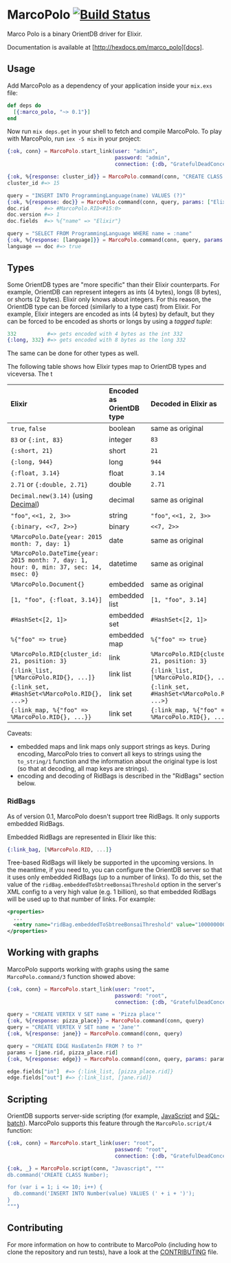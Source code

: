 # MarcoPolo [![Build Status](https://travis-ci.org/MyMedsAndMe/marco_polo.svg?branch=master)](https://travis-ci.org/MyMedsAndMe/marco_polo)

Marco Polo is a binary OrientDB driver for Elixir.

Documentation is available at [http://hexdocs.pm/marco_polo][docs].

## Usage

Add MarcoPolo as a dependency of your application inside your `mix.exs` file:

```elixir
def deps do
  [{:marco_polo, "~> 0.1"}]
end
```

Now run `mix deps.get` in your shell to fetch and compile MarcoPolo. To play with MarcoPolo, run `iex -S mix` in your project:

```elixir
{:ok, conn} = MarcoPolo.start_link(user: "admin",
                                   password: "admin",
                                   connection: {:db, "GratefulDeadConcerts", :document})

{:ok, %{response: cluster_id}} = MarcoPolo.command(conn, "CREATE CLASS ProgrammingLanguage")
cluster_id #=> 15

query = "INSERT INTO ProgrammingLanguage(name) VALUES (?)"
{:ok, %{response: doc}} = MarcoPolo.command(conn, query, params: ["Elixir"])
doc.rid     #=> #MarcoPolo.RID<#15:0>
doc.version #=> 1
doc.fields  #=> %{"name" => "Elixir"}

query = "SELECT FROM ProgrammingLanguage WHERE name = :name"
{:ok, %{response: [language]}} = MarcoPolo.command(conn, query, params: %{name: "Elixir"})
language == doc #=> true
```

## Types

Some OrientDB types are "more specific" than their Elixir counterparts. For
example, OrientDB can represent integers as ints (4 bytes), longs (8 bytes), or
shorts (2 bytes). Elixir only knows about integers. For this reason, the OrientDB type can be forced (similarly to a type cast) from Elixir. For example, Elixir integers are encoded as ints (4 bytes) by default, but they can be forced to be encoded as shorts or longs by using a *tagged tuple*:

```elixir
332          #=> gets encoded with 4 bytes as the int 332
{:long, 332} #=> gets encoded with 8 bytes as the long 332
```

The same can be done for other types as well.

The following table shows how Elixir types map to OrientDB types and viceversa. The t


| Elixir                                                                                 | Encoded as OrientDB type | Decoded in Elixir as                             |
| :------                                                                                | :---------               | :-----------                                     |
| `true`, `false`                                                                        | boolean                  | same as original                                 |
| `83` or `{:int, 83}`                                                                   | integer                  | `83`                                             |
| `{:short, 21}`                                                                         | short                    | `21`                                             |
| `{:long, 944}`                                                                         | long                     | `944`                                            |
| `{:float, 3.14}`                                                                       | float                    | `3.14`                                           |
| `2.71` or `{:double, 2.71}`                                                            | double                   | `2.71`                                           |
| `Decimal.new(3.14)` (using [Decimal][decimal])                                         | decimal                  | same as original                                 |
| `"foo"`, `<<1, 2, 3>>`                                                                 | string                   | `"foo"`, `<<1, 2, 3>>`                           |
| `{:binary, <<7, 2>>}`                                                                  | binary                   | `<<7, 2>>`                                       |
| `%MarcoPolo.Date{year: 2015 month: 7, day: 1}`                                         | date                     | same as original                                 |
| `%MarcoPolo.DateTime{year: 2015 month: 7, day: 1, hour: 0, min: 37, sec: 14, msec: 0}` | datetime                 | same as original                                 |
| `%MarcoPolo.Document{}`                                                                | embedded                 | same as original                                 |
| `[1, "foo", {:float, 3.14}]`                                                           | embedded list            | `[1, "foo", 3.14]`                               |
| `#HashSet<[2, 1]>`                                                                     | embedded set             | `#HashSet<[2, 1]>`                               |
| `%{"foo" => true}`                                                                     | embedded map             | `%{"foo" => true}`                               |
| `%MarcoPolo.RID{cluster_id: 21, position: 3}`                                          | link                     | `%MarcoPolo.RID{cluster_id: 21, position: 3}`    |
| `{:link_list, [%MarcoPolo.RID{}, ...]}`                                                | link list                | `{:link_list, [%MarcoPolo.RID{}, ...]}`          |
| `{:link_set, #HashSet<%MarcoPolo.RID{}, ...>}`                                         | link set                 | `{:link_set, #HashSet<%MarcoPolo.RID{}, ...>}`   |
| `{:link_map, %{"foo" => %MarcoPolo.RID{}, ...}}`                                       | link set                 | `{:link_map, %{"foo" => %MarcoPolo.RID{}, ...}}` |


Caveats:

* embedded maps and link maps only support strings as keys. During encoding,
  MarcoPolo tries to convert all keys to strings using the `to_string/1`
  function and the information about the original type is lost (so that at
  decoding, all map keys are strings).
* encoding and decoding of RidBags is described in the "RidBags" section below.

### RidBags

As of version 0.1, MarcoPolo doesn't support tree RidBags. It only supports
embedded RidBags.

Embedded RidBags are represented in Elixir like this:

```elixir
{:link_bag, [%MarcoPolo.RID, ...]}
```

Tree-based RidBags will likely be supported in the upcoming versions. In the
meantime, if you need to, you can configure the OrientDB server so that it uses
only embedded RidBags (up to a number of links). To do this, set the value of
the `ridBag.embeddedToSbtreeBonsaiThreshold` option in the server's XML config
to a very high value (e.g. 1 billion), so that embedded RidBags will be used up
to that number of links. For example:


```xml
<properties>
  ...
  <entry name="ridBag.embeddedToSbtreeBonsaiThreshold" value="1000000000" />
</properties>
```

## Working with graphs

MarcoPolo supports working with graphs using the same `MarcoPolo.command/3`
function showed above:

```elixir
{:ok, conn} = MarcoPolo.start_link(user: "root",
                                   password: "root",
                                   connection: {:db, "GratefulDeadConcerts", :graph})

query = "CREATE VERTEX V SET name = 'Pizza place'"
{:ok, %{response: pizza_place}} = MarcoPolo.command(conn, query)
query = "CREATE VERTEX V SET name = 'Jane'"
{:ok, %{response: jane}} = MarcoPolo.command(conn, query)

query = "CREATE EDGE HasEatenIn FROM ? to ?"
params = [jane.rid, pizza_place.rid]
{:ok, %{response: edge}} = MarcoPolo.command(conn, query, params: params)

edge.fields["in"]  #=> {:link_list, [pizza_place.rid]}
edge.fields["out"] #=> {:link_list, [jane.rid]}
```

## Scripting

OrientDB supports server-side scripting (for example,
[JavaScript][odb-javascript] and [SQL-batch][odb-sql-batch]). MarcoPolo supports
this feature through the `MarcoPolo.script/4` function:

```elixir
{:ok, conn} = MarcoPolo.start_link(user: "root",
                                   password: "root",
                                   connection: {:db, "GratefulDeadConcerts", :document})

{:ok, _} = MarcoPolo.script(conn, "Javascript", """
db.command('CREATE CLASS Number);

for (var i = 1; i <= 10; i++) {
  db.command('INSERT INTO Number(value) VALUES (' + i + ')');
}
""")
```

## Contributing

For more information on how to contribute to MarcoPolo (including how to clone
the repository and run tests), have a look at the
[CONTRIBUTING](CONTRIBUTING.md) file.

[docs]: http://hexdocs.pm/marco_polo
[decimal]: https://github.com/ericmj/decimal
[odb-javascript]: http://orientdb.com/docs/last/Javascript-Command.html
[odb-sql-batch]: http://orientdb.com/docs/last/SQL-batch.html
